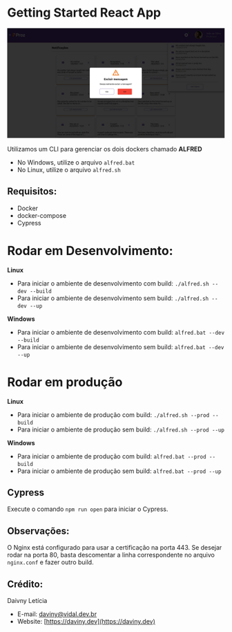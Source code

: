 # Getting Started React App


![logo](./captura.png)

Utilizamos um CLI para gerenciar os dois dockers chamado **ALFRED**

- No Windows, utilize o arquivo `alfred.bat`
- No Linux, utilize o arquivo `alfred.sh`

## Requisitos:

- Docker
- docker-compose
- Cypress

# Rodar em Desenvolvimento:

**Linux**
- Para iniciar o ambiente de desenvolvimento com build: `./alfred.sh --dev --build`
- Para iniciar o ambiente de desenvolvimento sem build: `./alfred.sh --dev --up`

**Windows**
- Para iniciar o ambiente de desenvolvimento com build: `alfred.bat --dev --build`
- Para iniciar o ambiente de desenvolvimento sem build: `alfred.bat --dev --up`

# Rodar em produção

**Linux**
- Para iniciar o ambiente de produção com build: `./alfred.sh --prod --build`
- Para iniciar o ambiente de produção sem build: `./alfred.sh --prod --up`

**Windows**
- Para iniciar o ambiente de produção com build: `alfred.bat --prod --build`
- Para iniciar o ambiente de produção sem build: `alfred.bat --prod --up`

## Cypress

Execute o comando `npm run open` para iniciar o Cypress.

## Observações:

O Nginx está configurado para usar a certificação na porta 443. Se desejar rodar na porta 80, basta descomentar a linha correspondente no arquivo `nginx.conf` e fazer outro build.

## Crédito:

Daivny Letícia 
- E-mail: daviny@vidal.dev.br
- Website: [https://daviny.dev](https://daviny.dev)